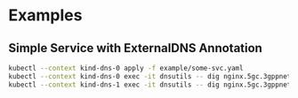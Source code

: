 # Examples

## Simple Service with ExternalDNS Annotation

```bash
kubectl --context kind-dns-0 apply -f example/some-svc.yaml
kubectl --context kind-dns-0 exec -it dnsutils -- dig nginx.5gc.3gppnetwork.org
kubectl --context kind-dns-1 exec -it dnsutils -- dig nginx.5gc.3gppnetwork.org
```
